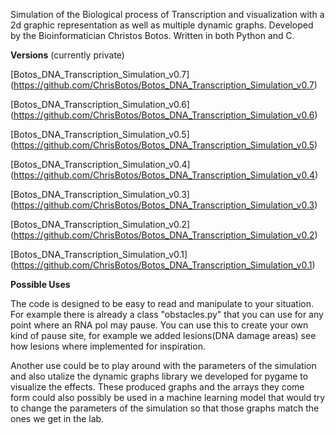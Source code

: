 Simulation of the Biological process of Transcription and visualization with a 2d graphic representation as well as multiple dynamic graphs.
Developed by the Bioinformatician Christos Botos.
Written in both Python and C.


**Versions**  (currently private)

[Botos_DNA_Transcription_Simulation_v0.7] (https://github.com/ChrisBotos/Botos_DNA_Transcription_Simulation_v0.7)

[Botos_DNA_Transcription_Simulation_v0.6] (https://github.com/ChrisBotos/Botos_DNA_Transcription_Simulation_v0.6)

[Botos_DNA_Transcription_Simulation_v0.5] (https://github.com/ChrisBotos/Botos_DNA_Transcription_Simulation_v0.5)

[Botos_DNA_Transcription_Simulation_v0.4] (https://github.com/ChrisBotos/Botos_DNA_Transcription_Simulation_v0.4)

[Botos_DNA_Transcription_Simulation_v0.3] (https://github.com/ChrisBotos/Botos_DNA_Transcription_Simulation_v0.3)

[Botos_DNA_Transcription_Simulation_v0.2] (https://github.com/ChrisBotos/Botos_DNA_Transcription_Simulation_v0.2)

[Botos_DNA_Transcription_Simulation_v0.1] (https://github.com/ChrisBotos/Botos_DNA_Transcription_Simulation_v0.1)


**Possible Uses**

The code is designed to be easy to read and manipulate to your situation. 
For example there is already a class "obstacles.py" that you can use for any point where an RNA pol may pause.
You can use this to create your own kind of pause site, for example we added lesions(DNA damage areas) see how lesions where implemented for inspiration.

Another use could be to play around with the parameters of the simulation and also utalize the dynamic graphs library we developed for pygame to visualize the effects.
These produced graphs and the arrays they come form could also possibly be used in a machine learning model that would try to change the parameters of the simulation so that those graphs match the ones we get in the lab.
